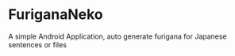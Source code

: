 # FuriganaNeko
A simple Android Application, auto generate furigana for Japanese sentences or files
